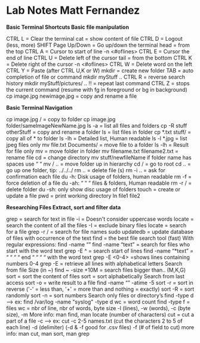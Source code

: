 Lab Notes
Matt Fernandez
=====================

**Basic Terminal Shortcuts Basic file manipulation**

CTRL L = Clear the terminal cat <fileName> = show content of file
CTRL D = Logout (less, more)
SHIFT Page Up/Down = Go up/down the terminal head = from the top
CTRL A = Cursor to start of line -n <#oflines> <fileName>
CTRL E = Cursor the end of line
CTRL U = Delete left of the cursor tail = from the bottom
CTRL K = Delete right of the cursor -n <#oflines> <fileName>
CTRL W = Delete word on the left
CTRL Y = Paste (after CTRL U,K or W) mkdir = create new folder
TAB = auto completion of file or command mkdir myStuff ..
CTRL R = reverse search history mkdir myStuff/pictures/ ..
!! = repeat last command
CTRL Z = stops the current command (resume with fg in foreground or bg in background) cp image.jpg newimage.jpg = copy and rename a file

**Basic Terminal Navigation**

cp image.jpg <folderName>/ = copy to folder
cp image.jpg folder/sameImageNewName.jpg
ls -a = list all files and folders cp -R stuff otherStuff = copy and rename a folder
ls <folderName> = list files in folder cp *.txt stuff/ = copy all of *<file type> to folder
ls -lh = Detailed list, Human readable
ls -l *.jpg = list jpeg files only mv file.txt Documents/ = move file to a folder
ls -lh <fileName> = Result for file only mv <folderName> <folderName2> = move folder in folder
mv filename.txt filename2.txt = rename file
cd <folderName> = change directory mv <fileName> stuff/newfileName
if folder name has spaces use “ “ mv <folderName>/ .. = move folder up in hierarchy
cd / = go to root
cd .. = go up one folder, tip: ../../../ rm <fileName> .. = delete file (s)
rm -i <fileName> .. = ask for confirmation each file
du -h: Disk usage of folders, human readable rm -f <fileName> = force deletion of a file
du -ah: “ “ “ files & folders, Human readable rm -r <foldername>/ = delete folder
du -sh: only show disc usage of folders
touch <fileName> = create or update a file
pwd = print working directory
ln file1 file2

**Researching Files Extract, sort and filter data**

grep <someText> <fileName> = search for text in file
  -i = Doesn't consider uppercase words
locate <text> = search the content of all the files -I = exclude binary files
locate <fileName> = search for a file grep -r <text> <folderName>/ = search for file names
sudo updatedb = update database of files with occurrence of the text
find = the best file search tool (fast) With regular expressions:
find -name “<fileName>”
find -name “text” = search for files who start with the word text grep -E ^<text> <fileName> = search start of lines
find -name “*text” = “ “ “ “ end “ “ “ “ with the word text
grep -E <0-4> <fileName> =shows lines containing numbers 0-4
grep -E <a-zA-Z> <fileName> = retrieve all lines
with alphabetical letters
Search from file Size (in ~)
find ~ -size +10M = search files bigger than.. (M,K,G) sort = sort the content of files
sort <fileName> = sort alphabetically
Search from last access sort -o <file> <outputFile> = write result to a file
find -name “<filetype>” -atime -5 sort -r <fileName> = sort in reverse
('-' = less than, '+' = more than and nothing = exactly) sort -R <fileName> = sort randomly
sort -n <fileName> = sort numbers
Search only files or directory’s
find -type d --> ex: find /var/log -name "syslog" -type d wc = word count
find -type f = files wc <fileName> = nbr of line, nbr of words, byte size
-l (lines), -w (words), -c (byte size), -m
More info: man find, man locate (number of characters)
cut = cut a part of a file
-c --> ex: cut -c 2-5 names.txt
(cut the characters 2 to 5 of each line)
-d (delimiter) (-d & -f good for .csv files)
-f (# of field to cut)
more info: man cut, man sort, man grep